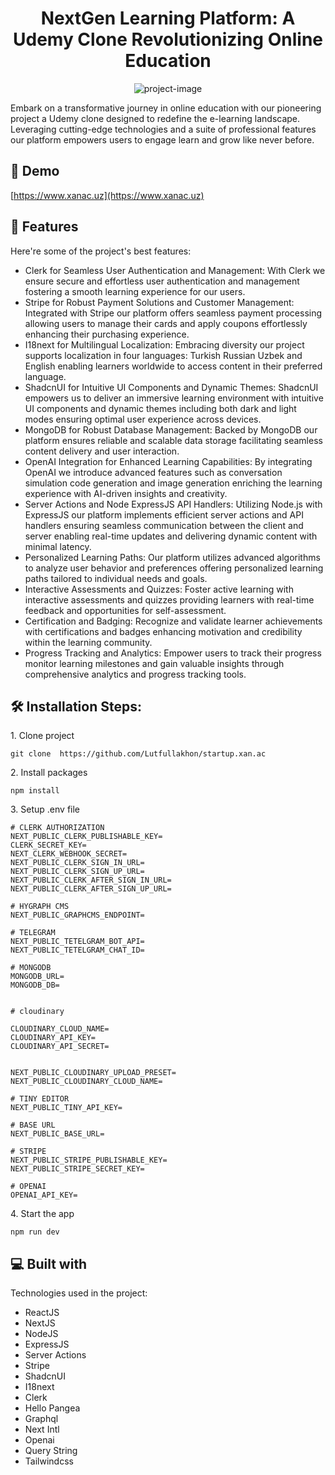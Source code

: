 <h1 align="center" id="title">NextGen Learning Platform: A Udemy Clone Revolutionizing Online Education</h1>

<p align="center"><img src="[https://media.graphassets.com/cPlC13OsTaCHl8ytfxht](https://socialify.git.ci/Lutfullakhon/startup.xan.ac/image?language=1&owner=1&name=1&stargazers=1&theme=Light)" alt="project-image"></p>

<p id="description">Embark on a transformative journey in online education with our pioneering project a Udemy clone designed to redefine the e-learning landscape. Leveraging cutting-edge technologies and a suite of professional features our platform empowers users to engage learn and grow like never before.</p>

<h2>🚀 Demo</h2>

[https://www.xanac.uz](https://www.xanac.uz)

<h2>🧐 Features</h2>

Here're some of the project's best features:

- Clerk for Seamless User Authentication and Management: With Clerk we ensure secure and effortless user authentication and management fostering a smooth learning experience for our users.
- Stripe for Robust Payment Solutions and Customer Management: Integrated with Stripe our platform offers seamless payment processing allowing users to manage their cards and apply coupons effortlessly enhancing their purchasing experience.
- I18next for Multilingual Localization: Embracing diversity our project supports localization in four languages: Turkish Russian Uzbek and English enabling learners worldwide to access content in their preferred language.
- ShadcnUI for Intuitive UI Components and Dynamic Themes: ShadcnUI empowers us to deliver an immersive learning environment with intuitive UI components and dynamic themes including both dark and light modes ensuring optimal user experience across devices.
- MongoDB for Robust Database Management: Backed by MongoDB our platform ensures reliable and scalable data storage facilitating seamless content delivery and user interaction.
- OpenAI Integration for Enhanced Learning Capabilities: By integrating OpenAI we introduce advanced features such as conversation simulation code generation and image generation enriching the learning experience with AI-driven insights and creativity.
- Server Actions and Node ExpressJS API Handlers: Utilizing Node.js with ExpressJS our platform implements efficient server actions and API handlers ensuring seamless communication between the client and server enabling real-time updates and delivering dynamic content with minimal latency.
- Personalized Learning Paths: Our platform utilizes advanced algorithms to analyze user behavior and preferences offering personalized learning paths tailored to individual needs and goals.
- Interactive Assessments and Quizzes: Foster active learning with interactive assessments and quizzes providing learners with real-time feedback and opportunities for self-assessment.
- Certification and Badging: Recognize and validate learner achievements with certifications and badges enhancing motivation and credibility within the learning community.
- Progress Tracking and Analytics: Empower users to track their progress monitor learning milestones and gain valuable insights through comprehensive analytics and progress tracking tools.

<h2>🛠️ Installation Steps:</h2>

<p>1. Clone project</p>

```
git clone  https://github.com/Lutfullakhon/startup.xan.ac
```

<p>2. Install packages</p>

```
npm install
```

<p>3. Setup .env file</p>

```
# CLERK AUTHORIZATION
NEXT_PUBLIC_CLERK_PUBLISHABLE_KEY=
CLERK_SECRET_KEY=
NEXT_CLERK_WEBHOOK_SECRET=
NEXT_PUBLIC_CLERK_SIGN_IN_URL=
NEXT_PUBLIC_CLERK_SIGN_UP_URL=
NEXT_PUBLIC_CLERK_AFTER_SIGN_IN_URL=
NEXT_PUBLIC_CLERK_AFTER_SIGN_UP_URL=

# HYGRAPH CMS
NEXT_PUBLIC_GRAPHCMS_ENDPOINT=

# TELEGRAM
NEXT_PUBLIC_TETELGRAM_BOT_API=
NEXT_PUBLIC_TETELGRAM_CHAT_ID=

# MONGODB
MONGODB_URL=
MONGODB_DB=


# cloudinary

CLOUDINARY_CLOUD_NAME=
CLOUDINARY_API_KEY=
CLOUDINARY_API_SECRET=


NEXT_PUBLIC_CLOUDINARY_UPLOAD_PRESET=
NEXT_PUBLIC_CLOUDINARY_CLOUD_NAME=

# TINY EDITOR
NEXT_PUBLIC_TINY_API_KEY=

# BASE URL
NEXT_PUBLIC_BASE_URL=

# STRIPE
NEXT_PUBLIC_STRIPE_PUBLISHABLE_KEY=
NEXT_PUBLIC_STRIPE_SECRET_KEY=

# OPENAI
OPENAI_API_KEY=
```

<p>4. Start the app</p>

```
npm run dev
```

<h2>💻 Built with</h2>

Technologies used in the project:

- ReactJS
- NextJS
- NodeJS
- ExpressJS
- Server Actions
- Stripe
- ShadcnUI
- I18next
- Clerk
- Hello Pangea
- Graphql
- Next Intl
- Openai
- Query String
- Tailwindcss
